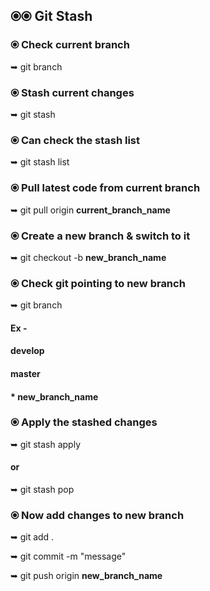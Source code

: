 
## ⦿⦿ Git Stash

### ⦿ Check current branch
➥   git branch

### ⦿ Stash current changes
➥   git stash

### ⦿ Can check the stash list
➥   git stash list

### ⦿ Pull latest code from current branch
➥   git pull origin **current_branch_name**

### ⦿ Create a new branch & switch to it
➥   git checkout -b **new_branch_name**

### ⦿ Check git pointing to new branch
➥   git branch

#### Ex -
#### develop
#### master
#### * new_branch_name

### ⦿ Apply the stashed changes
➥   git stash apply
#### or
➥   git stash pop

### ⦿ Now add changes to new branch
➥   git add .

➥   git commit -m "message"

➥   git push origin **new_branch_name**
